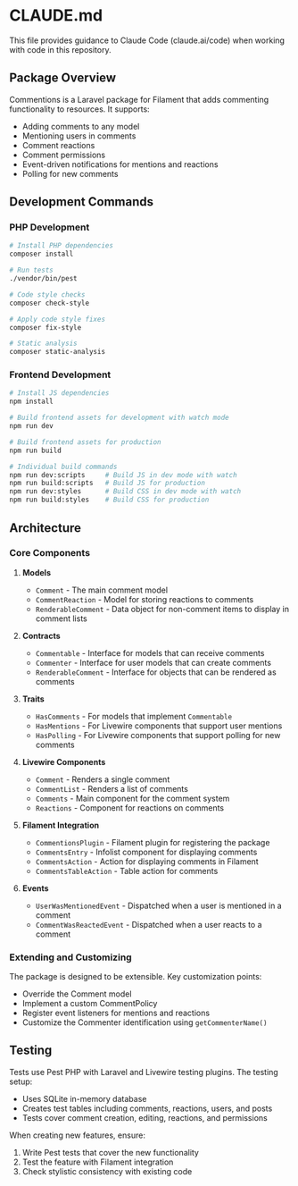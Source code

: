 # CLAUDE.md

This file provides guidance to Claude Code (claude.ai/code) when working with code in this repository.

## Package Overview

Commentions is a Laravel package for Filament that adds commenting functionality to resources. It supports:
- Adding comments to any model
- Mentioning users in comments
- Comment reactions
- Comment permissions
- Event-driven notifications for mentions and reactions
- Polling for new comments

## Development Commands

### PHP Development

```bash
# Install PHP dependencies
composer install

# Run tests
./vendor/bin/pest

# Code style checks
composer check-style

# Apply code style fixes
composer fix-style

# Static analysis
composer static-analysis
```

### Frontend Development

```bash
# Install JS dependencies
npm install

# Build frontend assets for development with watch mode
npm run dev

# Build frontend assets for production
npm run build

# Individual build commands
npm run dev:scripts     # Build JS in dev mode with watch
npm run build:scripts   # Build JS for production
npm run dev:styles      # Build CSS in dev mode with watch
npm run build:styles    # Build CSS for production
```

## Architecture

### Core Components

1. **Models**
   - `Comment` - The main comment model
   - `CommentReaction` - Model for storing reactions to comments
   - `RenderableComment` - Data object for non-comment items to display in comment lists

2. **Contracts**
   - `Commentable` - Interface for models that can receive comments
   - `Commenter` - Interface for user models that can create comments
   - `RenderableComment` - Interface for objects that can be rendered as comments

3. **Traits**
   - `HasComments` - For models that implement `Commentable`
   - `HasMentions` - For Livewire components that support user mentions
   - `HasPolling` - For Livewire components that support polling for new comments

4. **Livewire Components**
   - `Comment` - Renders a single comment
   - `CommentList` - Renders a list of comments
   - `Comments` - Main component for the comment system
   - `Reactions` - Component for reactions on comments

5. **Filament Integration**
   - `CommentionsPlugin` - Filament plugin for registering the package
   - `CommentsEntry` - Infolist component for displaying comments
   - `CommentsAction` - Action for displaying comments in Filament
   - `CommentsTableAction` - Table action for comments

6. **Events**
   - `UserWasMentionedEvent` - Dispatched when a user is mentioned in a comment
   - `CommentWasReactedEvent` - Dispatched when a user reacts to a comment

### Extending and Customizing

The package is designed to be extensible. Key customization points:
- Override the Comment model
- Implement a custom CommentPolicy
- Register event listeners for mentions and reactions
- Customize the Commenter identification using `getCommenterName()`

## Testing

Tests use Pest PHP with Laravel and Livewire testing plugins. The testing setup:
- Uses SQLite in-memory database
- Creates test tables including comments, reactions, users, and posts
- Tests cover comment creation, editing, reactions, and permissions

When creating new features, ensure:
1. Write Pest tests that cover the new functionality
2. Test the feature with Filament integration
3. Check stylistic consistency with existing code